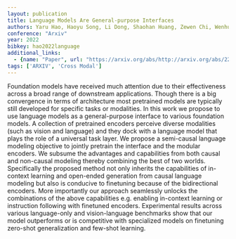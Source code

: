 ```yaml
---
layout: publication
title: Language Models Are General-purpose Interfaces
authors: Yaru Hao, Haoyu Song, Li Dong, Shaohan Huang, Zewen Chi, Wenhui Wang, Shuming Ma, Furu Wei
conference: "Arxiv"
year: 2022
bibkey: hao2022language
additional_links:
  - {name: "Paper", url: "https://arxiv.org/abs/http://arxiv.org/abs/2206.06336v1"}
tags: ['ARXIV', 'Cross Modal']
---
```

Foundation models have received much attention due to their effectiveness across a broad range of downstream applications. Though there is a big convergence in terms of architecture most pretrained models are typically still developed for specific tasks or modalities. In this work we propose to use language models as a general-purpose interface to various foundation models. A collection of pretrained encoders perceive diverse modalities (such as vision and language) and they dock with a language model that plays the role of a universal task layer. We propose a semi-causal language modeling objective to jointly pretrain the interface and the modular encoders. We subsume the advantages and capabilities from both causal and non-causal modeling thereby combining the best of two worlds. Specifically the proposed method not only inherits the capabilities of in-context learning and open-ended generation from causal language modeling but also is conducive to finetuning because of the bidirectional encoders. More importantly our approach seamlessly unlocks the combinations of the above capabilities e.g. enabling in-context learning or instruction following with finetuned encoders. Experimental results across various language-only and vision-language benchmarks show that our model outperforms or is competitive with specialized models on finetuning zero-shot generalization and few-shot learning.
